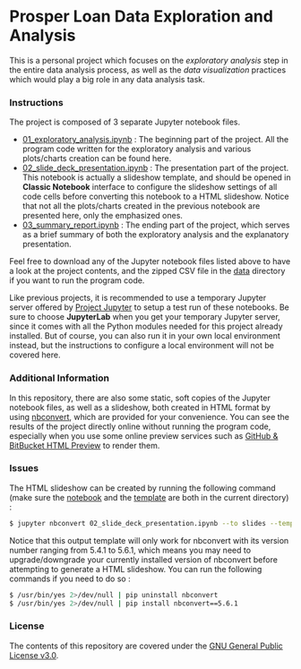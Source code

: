 # Prosper Loan Data Exploration and Analysis

This is a personal project which focuses on the *exploratory analysis* step in the entire data analysis process, as well as the *data visualization* practices which would play a big role in any data analysis task.

### Instructions

The project is composed of 3 separate Jupyter notebook files.

- [01_exploratory_analysis.ipynb](https://github.com/ZXKUQYB/nd002-project5/blob/main/01_exploratory_analysis.ipynb) : The beginning part of the project. All the program code written for the exploratory analysis and various plots/charts creation can be found here.
- [02_slide_deck_presentation.ipynb](https://github.com/ZXKUQYB/nd002-project5/blob/main/02_slide_deck_presentation.ipynb) : The presentation part of the project. This notebook is actually a slideshow template, and should be opened in **Classic Notebook** interface to configure the slideshow settings of all code cells before converting this notebook to a HTML slideshow. Notice that not all the plots/charts created in the previous notebook are presented here, only the emphasized ones.
- [03_summary_report.ipynb](https://github.com/ZXKUQYB/nd002-project5/blob/main/03_summary_report.ipynb) : The ending part of the project, which serves as a brief summary of both the exploratory analysis and the explanatory presentation.

Feel free to download any of the Jupyter notebook files listed above to have a look at the project contents, and the zipped CSV file in the [data](https://github.com/ZXKUQYB/nd002-project5/tree/main/data) directory if you want to run the program code.

Like previous projects, it is recommended to use a temporary Jupyter server offered by [Project Jupyter](https://jupyter.org/try) to setup a test run of these notebooks. Be sure to choose **JupyterLab** when you get your temporary Jupyter server, since it comes with all the Python modules needed for this project already installed. But of course, you can also run it in your own local environment instead, but the instructions to configure a local environment will not be covered here.

### Additional Information

In this repository, there are also some static, soft copies of the Jupyter notebook files, as well as a slideshow, both created in HTML format by using [nbconvert](https://nbconvert.readthedocs.io), which are provided for your convenience. You can see the results of the project directly online without running the program code, especially when you use some online preview services such as [GitHub & BitBucket HTML Preview](https://htmlpreview.github.io/) to render them.

### Issues

The HTML slideshow can be created by running the following command (make sure the [notebook](https://github.com/ZXKUQYB/nd002-project5/blob/main/02_slide_deck_presentation.ipynb) and the [template](https://github.com/ZXKUQYB/nd002-project5/blob/main/output_toggle.tpl) are both in the current directory) :

```sh
$ jupyter nbconvert 02_slide_deck_presentation.ipynb --to slides --template output_toggle
```

Notice that this output template will only work for nbconvert with its version number ranging from 5.4.1 to 5.6.1, which means you may need to upgrade/downgrade your currently installed version of nbconvert before attempting to generate a HTML slideshow. You can run the following commands if you need to do so :

```sh
$ /usr/bin/yes 2>/dev/null | pip uninstall nbconvert
$ /usr/bin/yes 2>/dev/null | pip install nbconvert==5.6.1
```

### License

The contents of this repository are covered under the [GNU General Public License v3.0](https://github.com/ZXKUQYB/nd002-project5/blob/main/LICENSE).
